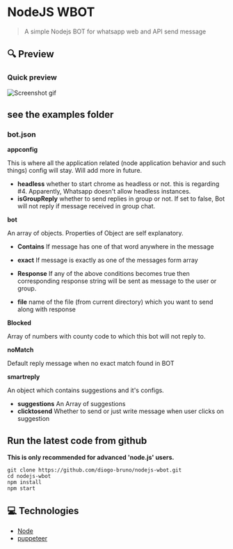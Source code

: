 # NodeJS WBOT

> A simple Nodejs BOT for whatsapp web and API send message

## 🔍 Preview

### Quick preview

![Screenshot gif](https://user-images.githubusercontent.com/6497827/58411958-1dcc8000-8093-11e9-8aeb-5747efe10266.gif)

## see the examples folder

### bot.json

**appconfig**

This is where all the application related (node application behavior and such things) config will stay. Will add more in future.

- **headless** whether to start chrome as headless or not. this is regarding #4. Apparently, Whatsapp doesn't allow headless instances.
- **isGroupReply** whether to send replies in group or not. If set to false, Bot will not reply if message received in group chat.

**bot**

An array of objects. Properties of Object are self explanatory.

- **Contains** If message has one of that word anywhere in the message
- **exact** If message is exactly as one of the messages form array

- **Response** If any of the above conditions becomes true then corresponding response string will be sent as message to the user or group.

- **file** name of the file (from current directory) which you want to send along with response

**Blocked**

Array of numbers with county code to which this bot will not reply to.

**noMatch**

Default reply message when no exact match found in BOT

**smartreply**

An object which contains suggestions and it's configs.

- **suggestions** An Array of suggestions
- **clicktosend** Whether to send or just write message when user clicks on suggestion

## Run the latest code from github

**This is only recommended for advanced 'node.js' users.**

```
git clone https://github.com/diogo-bruno/nodejs-wbot.git
cd nodejs-wbot
npm install
npm start
```

## 💻 Technologies

- [Node](https://nodejs.org/en/)
- [puppeteer](https://github.com/GoogleChrome/puppeteer)
